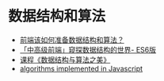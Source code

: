 # 数据结构和算法
- [前端该如何准备数据结构和算法？](https://juejin.im/post/5d5b307b5188253da24d3cd1)
- [「中高级前端」窥探数据结构的世界- ES6版](https://juejin.im/post/5cd1ab3df265da03587c142a)
- [课程《数据结构与算法之美》](https://time.geekbang.org/column/intro/126)
- [algorithms implemented in Javascript](https://github.com/TheAlgorithms/Javascript)